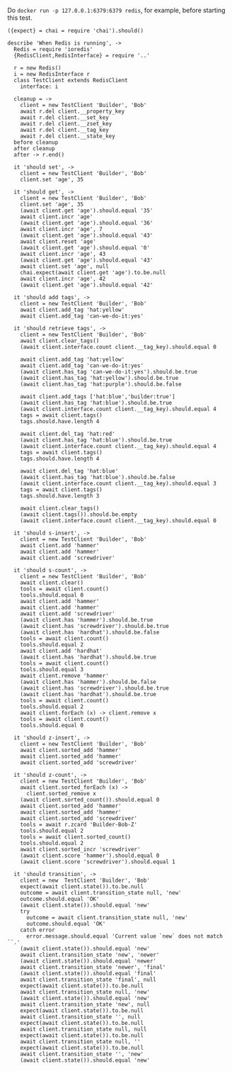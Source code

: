 Do `docker run -p 127.0.0.1:6379:6379 redis`, for example, before starting this test.

    ({expect} = chai = require 'chai').should()

    describe 'When Redis is running', ->
      Redis = require 'ioredis'
      {RedisClient,RedisInterface} = require '..'

      r = new Redis()
      i = new RedisInterface r
      class TestClient extends RedisClient
        interface: i

      cleanup = ->
        client = new TestClient 'Builder', 'Bob'
        await r.del client.__property_key
        await r.del client.__set_key
        await r.del client.__zset_key
        await r.del client.__tag_key
        await r.del client.__state_key
      before cleanup
      after cleanup
      after -> r.end()

      it 'should set', ->
        client = new TestClient 'Builder', 'Bob'
        client.set 'age', 35

      it 'should get', ->
        client = new TestClient 'Builder', 'Bob'
        client.set 'age', 35
        (await client.get 'age').should.equal '35'
        await client.incr 'age'
        (await client.get 'age').should.equal '36'
        await client.incr 'age', 7
        (await client.get 'age').should.equal '43'
        await client.reset 'age'
        (await client.get 'age').should.equal '0'
        await client.incr 'age', 43
        (await client.get 'age').should.equal '43'
        await client.set 'age', null
        chai.expect(await client.get 'age').to.be.null
        await client.incr 'age', 42
        (await client.get 'age').should.equal '42'

      it 'should add tags', ->
        client = new TestClient 'Builder', 'Bob'
        await client.add_tag 'hat:yellow'
        await client.add_tag 'can-we-do-it:yes'

      it 'should retrieve tags', ->
        client = new TestClient 'Builder', 'Bob'
        await client.clear_tags()
        (await client.interface.count client.__tag_key).should.equal 0

        await client.add_tag 'hat:yellow'
        await client.add_tag 'can-we-do-it:yes'
        (await client.has_tag 'can-we-do-it:yes').should.be.true
        (await client.has_tag 'hat:yellow').should.be.true
        (await client.has_tag 'hat:purple').should.be.false

        await client.add_tags ['hat:blue','builder:true']
        (await client.has_tag 'hat:blue').should.be.true
        (await client.interface.count client.__tag_key).should.equal 4
        tags = await client.tags()
        tags.should.have.length 4

        await client.del_tag 'hat:red'
        (await client.has_tag 'hat:blue').should.be.true
        (await client.interface.count client.__tag_key).should.equal 4
        tags = await client.tags()
        tags.should.have.length 4

        await client.del_tag 'hat:blue'
        (await client.has_tag 'hat:blue').should.be.false
        (await client.interface.count client.__tag_key).should.equal 3
        tags = await client.tags()
        tags.should.have.length 3

        await client.clear_tags()
        (await client.tags()).should.be.empty
        (await client.interface.count client.__tag_key).should.equal 0

      it 'should s-insert', ->
        client = new TestClient 'Builder', 'Bob'
        await client.add 'hammer'
        await client.add 'hammer'
        await client.add 'screwdriver'

      it 'should s-count', ->
        client = new TestClient 'Builder', 'Bob'
        await client.clear()
        tools = await client.count()
        tools.should.equal 0
        await client.add 'hammer'
        await client.add 'hammer'
        await client.add 'screwdriver'
        (await client.has 'hammer').should.be.true
        (await client.has 'screwdriver').should.be.true
        (await client.has 'hardhat').should.be.false
        tools = await client.count()
        tools.should.equal 2
        await client.add 'hardhat'
        (await client.has 'hardhat').should.be.true
        tools = await client.count()
        tools.should.equal 3
        await client.remove 'hammer'
        (await client.has 'hammer').should.be.false
        (await client.has 'screwdriver').should.be.true
        (await client.has 'hardhat').should.be.true
        tools = await client.count()
        tools.should.equal 2
        await client.forEach (x) -> client.remove x
        tools = await client.count()
        tools.should.equal 0

      it 'should z-insert', ->
        client = new TestClient 'Builder', 'Bob'
        await client.sorted_add 'hammer'
        await client.sorted_add 'hammer'
        await client.sorted_add 'screwdriver'

      it 'should z-count', ->
        client = new TestClient 'Builder', 'Bob'
        await client.sorted_forEach (x) ->
          client.sorted_remove x
        (await client.sorted_count()).should.equal 0
        await client.sorted_add 'hammer'
        await client.sorted_add 'hammer'
        await client.sorted_add 'screwdriver'
        tools = await r.zcard 'Builder-Bob-Z'
        tools.should.equal 2
        tools = await client.sorted_count()
        tools.should.equal 2
        await client.sorted_incr 'screwdriver'
        (await client.score 'hammer').should.equal 0
        (await client.score 'screwdriver').should.equal 1

      it 'should transition', ->
        client = new  TestClient 'Builder', 'Bob'
        expect(await client.state()).to.be.null
        outcome = await client.transition_state null, 'new'
        outcome.should.equal 'OK'
        (await client.state()).should.equal 'new'
        try
          outcome = await client.transition_state null, 'new'
          outcome.should.equal 'OK'
        catch error
          error.message.should.equal 'Current value `new` does not match ``.'
        (await client.state()).should.equal 'new'
        await client.transition_state 'new', 'newer'
        (await client.state()).should.equal 'newer'
        await client.transition_state 'newer', 'final'
        (await client.state()).should.equal 'final'
        await client.transition_state 'final', null
        expect(await client.state()).to.be.null
        await client.transition_state null, 'new'
        (await client.state()).should.equal 'new'
        await client.transition_state 'new', null
        expect(await client.state()).to.be.null
        await client.transition_state '', null
        expect(await client.state()).to.be.null
        await client.transition_state null, null
        expect(await client.state()).to.be.null
        await client.transition_state null, ''
        expect(await client.state()).to.be.null
        await client.transition_state '', 'new'
        (await client.state()).should.equal 'new'
